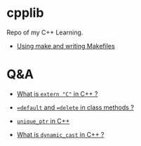 # cpplib
 Repo of my C++ Learning.
<br>

* [Using make and writing Makefiles](https://www.cs.swarthmore.edu/~newhall/unixhelp/howto_makefiles.html)<br>

# Q&A

* [What is `extern "C"` in C++ ?](https://stackoverflow.com/questions/1041866/what-is-the-effect-of-extern-c-in-c)<br>

* [`=default` and `=delete` in class methods ?](https://stackoverflow.com/questions/6502828/what-does-default-mean-after-a-class-function-declaration)<br>

* [`unique_ptr` in C++](https://docs.microsoft.com/en-us/cpp/cpp/how-to-create-and-use-unique-ptr-instances?view=msvc-160)<br>

* [What is `dynamic_cast` in C++ ?](https://www.ibm.com/docs/en/zos/2.4.0?topic=expressions-dynamic-cast-operator-c-only)<br>